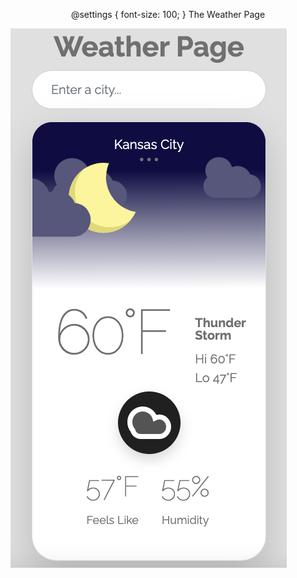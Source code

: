 <p align="center">
  @settings {
    font-size: 100;
  }
  The Weather Page
</p>

![Image of my weather app](https://github.com/tatmil-99/weatherApp/blob/main/img/Screen%20Shot%202021-04-15%20at%2010.54.43%20AM.png)
